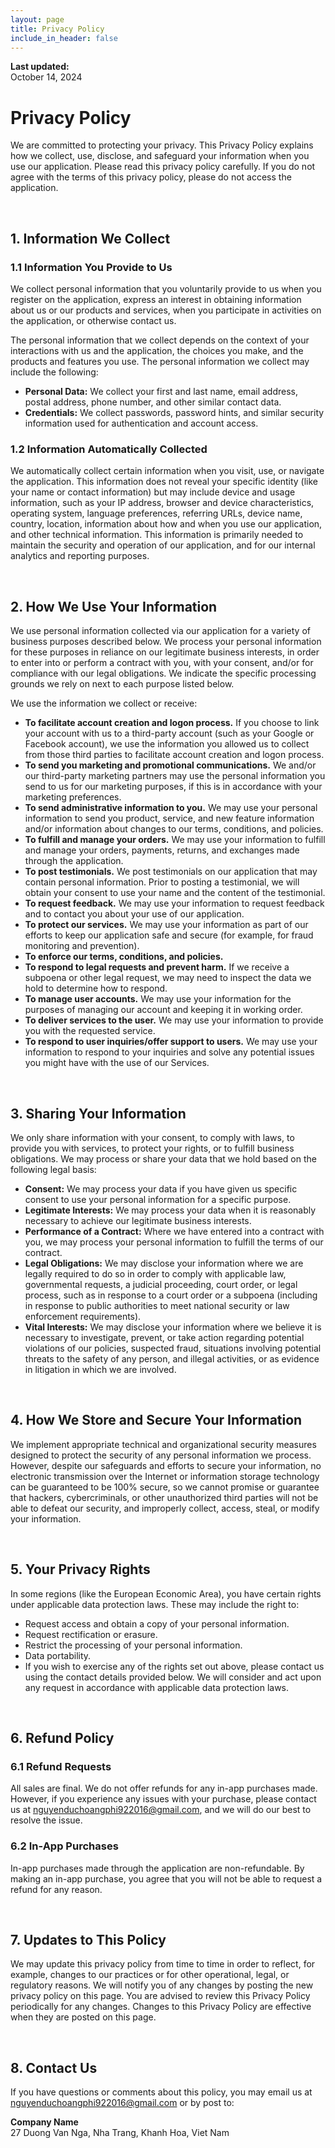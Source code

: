 ```yaml
---
layout: page
title: Privacy Policy
include_in_header: false
---
```


**Last updated:**  
October 14, 2024

# Privacy Policy

We are committed to protecting your privacy. This Privacy Policy explains how we collect, use, disclose, and safeguard your information when you use our application. Please read this privacy policy carefully. If you do not agree with the terms of this privacy policy, please do not access the application.

<br>

## 1. Information We Collect

### 1.1 Information You Provide to Us

We collect personal information that you voluntarily provide to us when you register on the application, express an interest in obtaining information about us or our products and services, when you participate in activities on the application, or otherwise contact us.

The personal information that we collect depends on the context of your interactions with us and the application, the choices you make, and the products and features you use. The personal information we collect may include the following:

- **Personal Data:** We collect your first and last name, email address, postal address, phone number, and other similar contact data.
- **Credentials:** We collect passwords, password hints, and similar security information used for authentication and account access.

### 1.2 Information Automatically Collected

We automatically collect certain information when you visit, use, or navigate the application. This information does not reveal your specific identity (like your name or contact information) but may include device and usage information, such as your IP address, browser and device characteristics, operating system, language preferences, referring URLs, device name, country, location, information about how and when you use our application, and other technical information. This information is primarily needed to maintain the security and operation of our application, and for our internal analytics and reporting purposes.

<br>

## 2. How We Use Your Information

We use personal information collected via our application for a variety of business purposes described below. We process your personal information for these purposes in reliance on our legitimate business interests, in order to enter into or perform a contract with you, with your consent, and/or for compliance with our legal obligations. We indicate the specific processing grounds we rely on next to each purpose listed below.

We use the information we collect or receive:

- **To facilitate account creation and logon process.** If you choose to link your account with us to a third-party account (such as your Google or Facebook account), we use the information you allowed us to collect from those third parties to facilitate account creation and logon process.
- **To send you marketing and promotional communications.** We and/or our third-party marketing partners may use the personal information you send to us for our marketing purposes, if this is in accordance with your marketing preferences.
- **To send administrative information to you.** We may use your personal information to send you product, service, and new feature information and/or information about changes to our terms, conditions, and policies.
- **To fulfill and manage your orders.** We may use your information to fulfill and manage your orders, payments, returns, and exchanges made through the application.
- **To post testimonials.** We post testimonials on our application that may contain personal information. Prior to posting a testimonial, we will obtain your consent to use your name and the content of the testimonial.
- **To request feedback.** We may use your information to request feedback and to contact you about your use of our application.
- **To protect our services.** We may use your information as part of our efforts to keep our application safe and secure (for example, for fraud monitoring and prevention).
- **To enforce our terms, conditions, and policies.**
- **To respond to legal requests and prevent harm.** If we receive a subpoena or other legal request, we may need to inspect the data we hold to determine how to respond.
- **To manage user accounts.** We may use your information for the purposes of managing our account and keeping it in working order.
- **To deliver services to the user.** We may use your information to provide you with the requested service.
- **To respond to user inquiries/offer support to users.** We may use your information to respond to your inquiries and solve any potential issues you might have with the use of our Services.

<br>

## 3. Sharing Your Information

We only share information with your consent, to comply with laws, to provide you with services, to protect your rights, or to fulfill business obligations. We may process or share your data that we hold based on the following legal basis:

- **Consent:** We may process your data if you have given us specific consent to use your personal information for a specific purpose.
- **Legitimate Interests:** We may process your data when it is reasonably necessary to achieve our legitimate business interests.
- **Performance of a Contract:** Where we have entered into a contract with you, we may process your personal information to fulfill the terms of our contract.
- **Legal Obligations:** We may disclose your information where we are legally required to do so in order to comply with applicable law, governmental requests, a judicial proceeding, court order, or legal process, such as in response to a court order or a subpoena (including in response to public authorities to meet national security or law enforcement requirements).
- **Vital Interests:** We may disclose your information where we believe it is necessary to investigate, prevent, or take action regarding potential violations of our policies, suspected fraud, situations involving potential threats to the safety of any person, and illegal activities, or as evidence in litigation in which we are involved.

<br>

## 4. How We Store and Secure Your Information

We implement appropriate technical and organizational security measures designed to protect the security of any personal information we process. However, despite our safeguards and efforts to secure your information, no electronic transmission over the Internet or information storage technology can be guaranteed to be 100% secure, so we cannot promise or guarantee that hackers, cybercriminals, or other unauthorized third parties will not be able to defeat our security, and improperly collect, access, steal, or modify your information.

<br>

## 5. Your Privacy Rights

In some regions (like the European Economic Area), you have certain rights under applicable data protection laws. These may include the right to:

- Request access and obtain a copy of your personal information.
- Request rectification or erasure.
- Restrict the processing of your personal information.
- Data portability.
- If you wish to exercise any of the rights set out above, please contact us using the contact details provided below. We will consider and act upon any request in accordance with applicable data protection laws.

<br>

## 6. Refund Policy

### 6.1 Refund Requests

All sales are final. We do not offer refunds for any in-app purchases made. However, if you experience any issues with your purchase, please contact us at [nguyenduchoangphi922016@gmail.com](mailto:nguyenduchoangphi922016@gmail.com), and we will do our best to resolve the issue.

### 6.2 In-App Purchases

In-app purchases made through the application are non-refundable. By making an in-app purchase, you agree that you will not be able to request a refund for any reason.

<br>

## 7. Updates to This Policy

We may update this privacy policy from time to time in order to reflect, for example, changes to our practices or for other operational, legal, or regulatory reasons. We will notify you of any changes by posting the new privacy policy on this page. You are advised to review this Privacy Policy periodically for any changes. Changes to this Privacy Policy are effective when they are posted on this page.

<br>

## 8. Contact Us

If you have questions or comments about this policy, you may email us at [nguyenduchoangphi922016@gmail.com](mailto:nguyenduchoangphi922016@gmail.com) or by post to:

**Company Name**  
27 Duong Van Nga, Nha Trang, Khanh Hoa, Viet Nam
